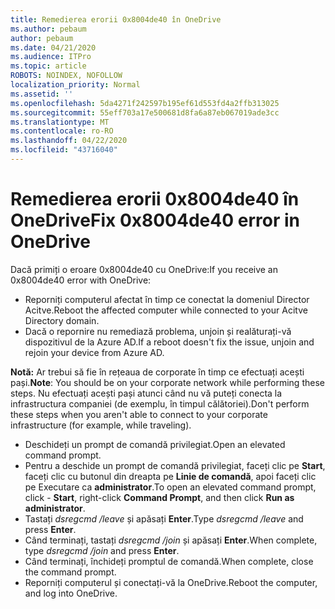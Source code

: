 ```yaml
---
title: Remedierea erorii 0x8004de40 în OneDrive
ms.author: pebaum
author: pebaum
ms.date: 04/21/2020
ms.audience: ITPro
ms.topic: article
ROBOTS: NOINDEX, NOFOLLOW
localization_priority: Normal
ms.assetid: ''
ms.openlocfilehash: 5da4271f242597b195ef61d553fd4a2ffb313025
ms.sourcegitcommit: 55eff703a17e500681d8fa6a87eb067019ade3cc
ms.translationtype: MT
ms.contentlocale: ro-RO
ms.lasthandoff: 04/22/2020
ms.locfileid: "43716040"
---
```

# <a name="fix-0x8004de40-error-in-onedrive"></a><span data-ttu-id="fa0ac-102">Remedierea erorii 0x8004de40 în OneDrive</span><span class="sxs-lookup"><span data-stu-id="fa0ac-102">Fix 0x8004de40 error in OneDrive</span></span>

<span data-ttu-id="fa0ac-103">Dacă primiți o eroare 0x8004de40 cu OneDrive:</span><span class="sxs-lookup"><span data-stu-id="fa0ac-103">If you receive an 0x8004de40 error with OneDrive:</span></span>

- <span data-ttu-id="fa0ac-104">Reporniți computerul afectat în timp ce conectat la domeniul Director Acitve.</span><span class="sxs-lookup"><span data-stu-id="fa0ac-104">Reboot the affected computer while connected to your Acitve Directory domain.</span></span>
- <span data-ttu-id="fa0ac-105">Dacă o repornire nu remediază problema, unjoin și realăturați-vă dispozitivul de la Azure AD.</span><span class="sxs-lookup"><span data-stu-id="fa0ac-105">If a reboot doesn't fix the issue, unjoin and rejoin your device from Azure AD.</span></span> 

<span data-ttu-id="fa0ac-106">**Notă:** Ar trebui să fie în rețeaua de corporate în timp ce efectuați acești pași.</span><span class="sxs-lookup"><span data-stu-id="fa0ac-106">**Note**: You should be on your corporate network while performing these steps.</span></span> <span data-ttu-id="fa0ac-107">Nu efectuați acești pași atunci când nu vă puteți conecta la infrastructura companiei (de exemplu, în timpul călătoriei).</span><span class="sxs-lookup"><span data-stu-id="fa0ac-107">Don't perform these steps when you aren't able to connect to your corporate infrastructure (for example, while traveling).</span></span> 

- <span data-ttu-id="fa0ac-108">Deschideți un prompt de comandă privilegiat.</span><span class="sxs-lookup"><span data-stu-id="fa0ac-108">Open an elevated command prompt.</span></span> 
- <span data-ttu-id="fa0ac-109">Pentru a deschide un prompt de comandă privilegiat, faceți clic pe **Start**, faceți clic cu butonul din dreapta pe **Linie de comandă**, apoi faceți clic pe Executare ca **administrator**.</span><span class="sxs-lookup"><span data-stu-id="fa0ac-109">To open an elevated command prompt, click - **Start**, right-click **Command Prompt**, and then click **Run as administrator**.</span></span>
- <span data-ttu-id="fa0ac-110">Tastați *dsregcmd /leave* și apăsați **Enter**.</span><span class="sxs-lookup"><span data-stu-id="fa0ac-110">Type *dsregcmd /leave* and press **Enter**.</span></span>
- <span data-ttu-id="fa0ac-111">Când terminați, tastați *dsregcmd /join* și apăsați **Enter**.</span><span class="sxs-lookup"><span data-stu-id="fa0ac-111">When complete, type *dsregcmd /join* and press **Enter**.</span></span>
- <span data-ttu-id="fa0ac-112">Când terminați, închideți promptul de comandă.</span><span class="sxs-lookup"><span data-stu-id="fa0ac-112">When complete, close the command prompt.</span></span>
- <span data-ttu-id="fa0ac-113">Reporniți computerul și conectați-vă la OneDrive.</span><span class="sxs-lookup"><span data-stu-id="fa0ac-113">Reboot the computer, and log into OneDrive.</span></span>